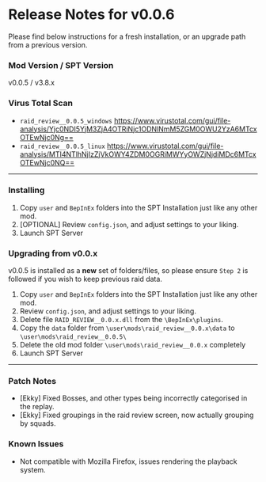 # Release Notes for v0.0.6

Please find below instructions for a fresh installation, or an upgrade path from a previous version.

### Mod Version / SPT Version
v0.0.5 / v3.8.x

### Virus Total Scan
- `raid_review__0.0.5_windows` https://www.virustotal.com/gui/file-analysis/Yjc0NDI5YjM3ZjA4OTRiNjc1ODNlNmM5ZGM0OWU2YzA6MTcxOTEwNjc0Ng==
- `raid_review__0.0.5_linux` https://www.virustotal.com/gui/file-analysis/MTI4NTlhNjIzZjVkOWY4ZDM0OGRiMWYyOWZjNjdiMDc6MTcxOTEwNjc0NQ==

---
### Installing

1. Copy `user` and `BepInEx` folders into the SPT Installation just like any other mod.
2. [OPTIONAL] Review `config.json`, and adjust settings to your liking.  
3. Launch SPT Server

### Upgrading from v0.0.x

v0.0.5 is installed as a **new** set of folders/files, so please ensure `Step 2` is followed if you wish to keep previous raid data.

1. Copy `user` and `BepInEx` folders into the SPT Installation just like any other mod.
2. Review `config.json`, and adjust settings to your liking.  
3. Delete file `RAID_REVIEW__0.0.x.dll` from the `\BepInEx\plugins`.
4. Copy the `data` folder from `\user\mods\raid_review__0.0.x\data` to `\user\mods\raid_review__0.0.5\`
5. Delete the old mod folder `\user\mods\raid_review__0.0.x` completely
6. Launch SPT Server

---

### Patch Notes

  - [Ekky] Fixed Bosses, and other types being incorrectly categorised in the replay.
  - [Ekky] Fixed groupings in the raid review screen, now actually grouping by squads.

### Known Issues
- Not compatible with Mozilla Firefox, issues rendering the playback system.